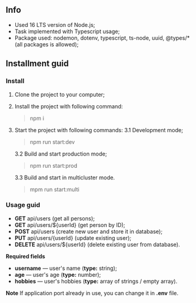 ## Info
 * Used 16 LTS version of Node.js;
 * Task implemented with Typescript usage;
 * Package used: nodemon, dotenv, typescript, ts-node, uuid, @types/* (all packages is allowed);

## Installment guid

### Install

1. Clone the project to your computer;
2. Install the project with following command:
    >  npm i
3. Start the project with following commands:
    3.1 Development mode;
    > npm run start:dev

    3.2 Build and start production mode;
    > npm run start:prod

    3.3 Build and start in multicluster mode.
    > mpm run start:multi

### Usage guid
  * **GET** api/users (get all persons);
  * **GET** api/users/${userId} (get person by ID);
  * **POST** api/users (create new user and store it in database);
  * **PUT** api/users/{userId} (update existing user);
  * **DELETE** api/users/${userId} (delete existing user from database).

**Required fields**
  * **username** — user's name (**type:** string);
  * **age** — user's age (**type:** number);
  * **hobbies** — user's hobbies (**type:** array of strings / empty array).

**Note**
If application port already in use, you can change it in **.env** file.
